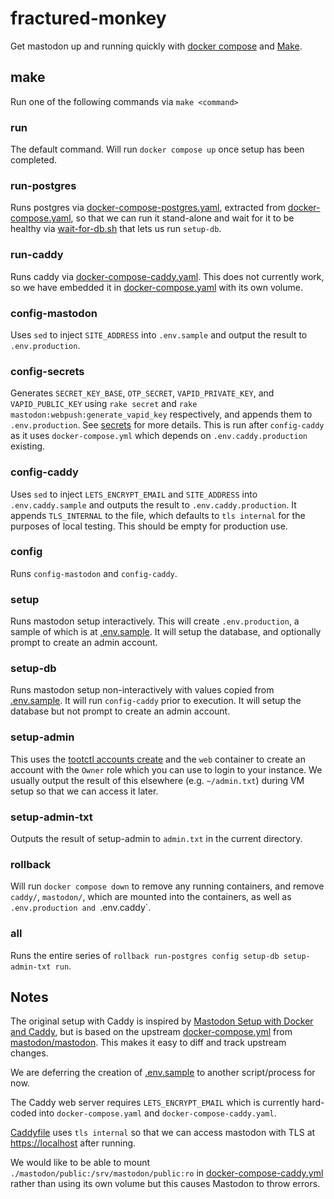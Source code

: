 # fractured-monkey

Get mastodon up and running quickly with [docker compose](https://docs.docker.com/compose/) and [Make](https://en.wikipedia.org/wiki/Make_(software)).

## make

Run one of the following commands via `make <command>`

### run

The default command. Will run `docker compose up` once setup has been completed.

### run-postgres

Runs postgres via [docker-compose-postgres.yaml](./docker-compose-postgres.yaml), extracted from [docker-compose.yaml](./docker-compose.yaml), so that we can run it stand-alone and wait for it to be healthy via [wait-for-db.sh](./wait-for-db.sh) that lets us run `setup-db`.

### run-caddy

Runs caddy via [docker-compose-caddy.yaml](./docker-compose-caddy.yaml). This does not currently work, so we have embedded it in [docker-compose.yaml](./docker-compose.yaml) with its own volume.

### config-mastodon

Uses `sed` to inject `SITE_ADDRESS` into `.env.sample` and output the result to `.env.production`.

### config-secrets

Generates `SECRET_KEY_BASE`, `OTP_SECRET`, `VAPID_PRIVATE_KEY`, and `VAPID_PUBLIC_KEY` using `rake secret` and `rake mastodon:webpush:generate_vapid_key` respectively, and appends them to `.env.production`. See [secrets](https://docs.joinmastodon.org/admin/config/#secrets) for more details. This is run after `config-caddy` as it uses `docker-compose.yml` which depends on `.env.caddy.production` existing.

### config-caddy

Uses `sed` to inject `LETS_ENCRYPT_EMAIL` and `SITE_ADDRESS` into `.env.caddy.sample` and outputs the result to `.env.caddy.production`. It appends `TLS_INTERNAL` to the file, which defaults to `tls internal` for the purposes of local testing. This should be empty for production use.

### config

Runs `config-mastodon` and `config-caddy`.

### setup

Runs mastodon setup interactively. This will create `.env.production`, a sample of which is at [.env.sample](./.env.sample). It will setup the database, and optionally prompt to create an admin account.

### setup-db

Runs mastodon setup non-interactively with values copied from [.env.sample](./.env.sample). It will run `config-caddy` prior to execution. It will setup the database but not prompt to create an admin account.

### setup-admin

This uses the [tootctl accounts create](https://docs.joinmastodon.org/admin/tootctl/#accounts-create) and the `web` container to create an account with the `Owner` role which you can use to login to your instance. We usually output the result of this elsewhere (e.g. `~/admin.txt`) during VM setup so that we can access it later.

### setup-admin-txt

Outputs the result of setup-admin to `admin.txt` in the current directory.

### rollback

Will run `docker compose down` to remove any running containers, and remove `caddy/`, `mastodon/`, which are mounted into the containers, as well as `.env.production and `.env.caddy`.

### all

Runs the entire series of `rollback run-postgres config setup-db setup-admin-txt run`.

## Notes

The original setup with Caddy is inspired by [Mastodon Setup with Docker and Caddy](https://blog.riemann.cc/digitalisation/2022/02/09/mastodon-setup-with-docker-and-caddy/), but is based on the upstream [docker-compose.yml](https://github.com/mastodon/mastodon/blob/main/docker-compose.yml) from [mastodon/mastodon](https://github.com/mastodon/mastodon). This makes it easy to diff and track upstream changes.

We are deferring the creation of [.env.sample](./.env.sample) to another script/process for now.

The Caddy web server requires `LETS_ENCRYPT_EMAIL` which is currently hard-coded into `docker-compose.yaml` and `docker-compose-caddy.yaml`.

[Caddyfile](./Caddyfile) uses `tls internal` so that we can access mastodon with TLS at <https://localhost> after running.

We would like to be able to mount `./mastodon/public:/srv/mastodon/public:ro` in [docker-compose-caddy.yml](./docker-compose-caddy.yml) rather than using its own volume but this causes Mastodon to throw errors.
